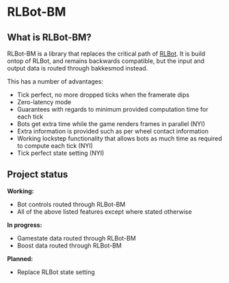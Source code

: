 # RLBot-BM

## What is RLBot-BM?

RLBot-BM is a library that replaces the critical path of [RLBot](https://rlbot.org/). 
It is build ontop of RLBot, and remains backwards compatible, but the input and output data is routed through bakkesmod instead.

This has a number of advantages:
* Tick perfect, no more dropped ticks when the framerate dips
* Zero-latency mode
* Guarantees with regards to minimum provided computation time for each tick
* Bots get extra time while the game renders frames in parallel (NYI)
* Extra information is provided such as per wheel contact information
* Working lockstep functionality that allows bots as much time as required to compute each tick (NYI)
* Tick perfect state setting (NYI)

## Project status

**Working:**
* Bot controls routed through RLBot-BM
* All of the above listed features except where stated otherwise

**In progress:**
* Gamestate data routed through RLBot-BM
* Boost data routed through RLBot-BM

**Planned:**
* Replace RLBot state setting
